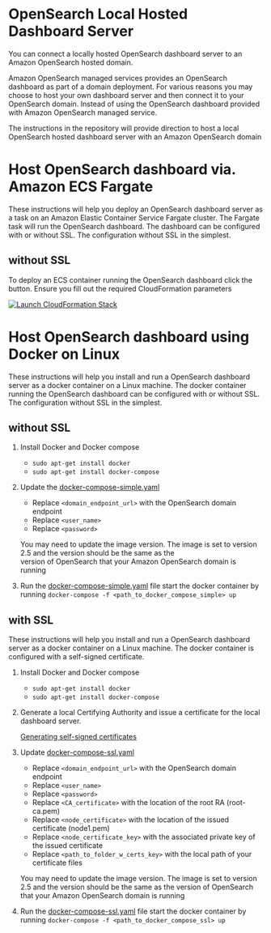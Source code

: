 # OpenSearch Local Hosted Dashboard Server

You can connect a locally hosted OpenSearch dashboard server to an Amazon OpenSearch hosted domain. 

Amazon OpenSearch managed services provides an OpenSearch dashboard as part of a domain deployment. For various reasons you may choose to host your own dashboard server and then connect it to your OpenSearch domain. Instead of using the OpenSearch dashboard provided with Amazon OpenSearch managed service.

The instructions in the repository will provide direction to host a local OpenSearch hosted dashboard server with an Amazon OpenSearch domain

# Host OpenSearch dashboard via. Amazon ECS Fargate

These instructions will help you deploy an OpenSearch dashboard server as a task on an Amazon Elastic Container Service Fargate cluster. The Fargate task will run the OpenSearch dashboard. The dashboard can be configured with or without SSL. The configuration without SSL in the simplest.

## without SSL

To deploy an ECS container running the OpenSearch dashboard click the button. Ensure you fill out the required CloudFormation parameters 

[![Launch CloudFormation Stack](https://sharkech-public.s3.amazonaws.com/misc-public/cloudformation-launch-stack.png)](https://console.aws.amazon.com/cloudformation/home#/stacks/new?stackName=opensearch-dashboard-no-ssl-ecs-fargate&templateURL=https://sharkech-public.s3.amazonaws.com/misc-public/opensearch-dashboard-no-ssl-ecs-fargate.yaml)

# Host OpenSearch dashboard using Docker on Linux

These instructions will help you install and run a OpenSearch dashboard server as a docker container on a Linux machine. The docker container running the OpenSearch dashboard can be configured with or without SSL. The configuration without SSL in the simplest.

## without SSL

1. Install Docker and Docker compose

    * ```sudo apt-get install docker```
    * ```sudo apt-get install docker-compose```
    
2. Update the [docker-compose-simple.yaml](https://github.com/ev2900/OpenSearch_Local_Dashboard_Server/blob/main/docker-compose-simple.yaml) 
    
    * Replace ```<domain_endpoint_url>``` with the OpenSearch domain endpoint
    * Replace ```<user_name>```
    * Replace ```<password>```

    You may need to update the image version. The image is set to version 2.5 and the version should be the same as the    
    version of OpenSearch that your Amazon OpenSearch domain is running
    
3. Run the [docker-compose-simple.yaml](https://github.com/ev2900/OpenSearch_Local_Dashboard_Server/blob/main/docker-compose-simple.yaml) file start the docker container by running ```docker-compose -f <path_to_docker_compose_simple> up```

## with SSL

These instructions will help you install and run a OpenSearch dashboard server as a docker container on a Linux machine. The docker container is configured with a self-signed certificate.

1. Install Docker and Docker compose

    * ```sudo apt-get install docker```
    * ```sudo apt-get install docker-compose```

2. Generate a local Certifying Authority and issue a certificate for the local dashboard server.

   [Generating self-signed certificates](https://opensearch.org/docs/2.5/security/configuration/generate-certificates/)

3. Update [docker-compose-ssl.yaml](https://github.com/ev2900/OpenSearch_Local_Dashboard_Server/blob/main/docker-compose-ssl.yaml)

    * Replace ```<domain_endpoint_url>``` with the OpenSearch domain endpoint
    * Replace ```<user_name>```
    * Replace ```<password>```
    * Replace ```<CA_certificate>``` with the location of the root RA (root-ca.pem)
    * Replace ```<node_certificate>``` with the location of the issued certificate (node1.pem)
    * Replace ```<node_certificate_key>``` with the associated private key of the issued certificate
    * Replace ```<path_to_folder_w_certs_key>``` with the local path of your certificate files

    You may need to update the image version. The image is set to version 2.5 and the version should be the same as the
    version of OpenSearch that your Amazon OpenSearch domain is running

4. Run the [docker-compose-ssl.yaml](https://github.com/ev2900/OpenSearch_Local_Dashboard_Server/blob/main/docker-compose-ssl.yaml) file start the docker container by running ```docker-compose -f <path_to_docker_compose_ssl> up```
